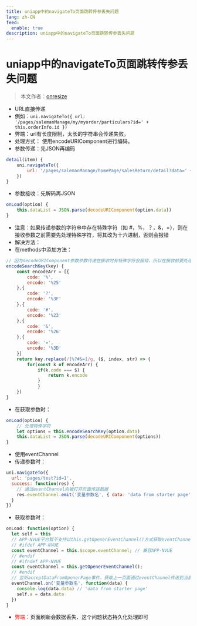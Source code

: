 ```yaml
---
title: uniapp中的navigateTo页面跳转传参丢失问题
lang: zh-CN
feed:
  enable: true
description: uniapp中的navigateTo页面跳转传参丢失问题
---
```


# uniapp中的navigateTo页面跳转传参丢失问题

> 本文作者：[onresize](https://github.com/onresize)

- URL直接传递
- 例如：`uni.navigateTo({ url: '/pages/salemanManage/my/myorder/particulars?id=' + this.orderInfo.id })`
- 弊端：url有长度限制，太长的字符串会传递失败。
- 处理方式： 使用encodeURIComponent进行编码。
- 参数传递：先JSON再编码
```js
detail(item) {
	uni.navigateTo({
		url: '/pages/salemanManage/homePage/salesReturn/detail?data=' + encodeURIComponent(JSON.stringify(item)),
	})
}
```
- 参数接收：先解码再JSON
```js
onLoad(option) {
	this.dataList = JSON.parse(decodeURIComponent(option.data))
}
```
- 注意：如果传递参数的字符串中存在特殊字符（如 #，%，？，&，=），则在接收参数之前需要先处理特殊字符，将其改为十六进制，否则会报错
- 解决方法：
- 在methods中添加方法：
```js
// 因为decodeURIComponent参数参数传递在接收时有特殊字符会报错，所以在接收前要处理特殊字符为十六进制
encodeSearchKey(key) {
	const encodeArr = [{
		code: '%',
		encode: '%25'
	},{
		code: '?',
		encode: '%3F'
	},{
		code: '#',
		encode: '%23'
	},{
		code: '&',
		encode: '%26'
	},{
		code: '=',
		encode: '%3D'
	}]
	return key.replace(/[%?#&=]/g, ($, index, str) => {
		for(const k of encodeArr) {
			if(k.code === $) {
				return k.encode
			}
			}
	})
}
```
- 在获取参数时：
```js
onLoad(option) {
	// 处理特殊字符
	let options = this.encodeSearchKey(option.data)
	this.dataList = JSON.parse(decodeURIComponent(options))
}
```
- 使用eventChannel
- 传递参数时：
```js
uni.navigateTo({
  url: 'pages/test?id=1',
  success: function(res) {
    // 通过eventChannel向被打开页面传送数据
    res.eventChannel.emit('变量参数名', { data: 'data from starter page' })
  }
})
```
- 获取参数时：
```js
onLoad: function(option) {
  let self = this
  // APP-NVUE平台暂不支持以this.getOpenerEventChannel()方式获取eventChannel，请换用this.$scope.eventChannel来获取
  // #ifdef APP-NVUE
  const eventChannel = this.$scope.eventChannel; // 兼容APP-NVUE
  // #endif
  // #ifndef APP-NVUE
  const eventChannel = this.getOpenerEventChannel();
  // #endif
  // 监听acceptDataFromOpenerPage事件，获取上一页面通过eventChannel传送到当前页面的数据
  eventChannel.on('变量参数名', function(data) {
    console.log(data.data) // 'data from starter page'
    self.a = data.data
  })
}
```

- <span style="color: red;">弊端：</span>页面刷新会数据丢失、这个问题状态持久化处理即可
